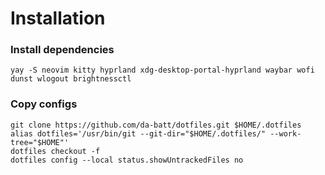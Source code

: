 # Installation
### Install dependencies
```
yay -S neovim kitty hyprland xdg-desktop-portal-hyprland waybar wofi dunst wlogout brightnessctl
```
### Copy configs
```
git clone https://github.com/da-batt/dotfiles.git $HOME/.dotfiles
alias dotfiles='/usr/bin/git --git-dir="$HOME/.dotfiles/" --work-tree="$HOME"'
dotfiles checkout -f
dotfiles config --local status.showUntrackedFiles no
```

